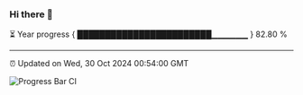 ### Hi there 👋

⏳ Year progress { ████████████████████████▁▁▁▁▁▁ } 82.80 %

---

⏰ Updated on Wed, 30 Oct 2024 00:54:00 GMT

![Progress Bar CI](https://github.com/code-lakshay/GitHub-Actions-Demo/workflows/Progress%20Bar%20CI/badge.svg)
